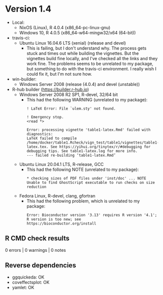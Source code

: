 # Version 1.4

* Local:
  - NixOS (Linux), R 4.0.4 (x86_64-pc-linux-gnu)
  - Windows 10, R 4.0.5 (x86_64-w64-mingw32/x64 (64-bit))
* travis-ci:
  - Ubuntu Linux 16.04.6 LTS (xenial) (release and devel)
    - This is failing, but I don't understand why. The process gets stuck and
      times out while building the vignettes. But the vignettes build fine
      locally, and I've checked all the links and they work fine. The problems
      seems to be unrelated to my package, but something to do with the
      travis-ci environment. I really wish I could fix it, but I'm not sure
      how.
* win-builder:
  - Windows Server 2008 (release (4.0.4) and devel (unstable))
* R-hub builder (https://builder.r-hub.io)
  - Windows Server 2008 R2 SP1, R-devel, 32/64 bit
    - This had the following WARNING (unrelated to my package):
      ```
      ! LaTeX Error: File `ulem.sty' not found.
      
      ! Emergency stop.
      <read *> 
      
      Error: processing vignette 'table1-latex.Rmd' failed with diagnostics:
      LaTeX failed to compile /home/docker/table1.Rcheck/vign_test/table1/vignettes/table1-latex.tex. See https://yihui.org/tinytex/r/#debugging for debugging tips. See table1-latex.log for more info.
      --- failed re-building ‘table1-latex.Rmd’
      ```
  - Ubuntu Linux 20.04.1 LTS, R-release, GCC
    - This had the following NOTE (unrelated to my package):
      ```
      * checking sizes of PDF files under 'inst/doc' ... NOTE
      Unable to find GhostScript executable to run checks on size reduction
      ```
  - Fedora Linux, R-devel, clang, gfortran
    - This had the following problem, which is unrelated to my package:
      ```
      Error: Bioconductor version '3.13' requires R version '4.1'; R version is too new; see
      https://bioconductor.org/install
      ```

## R CMD check results

0 errors | 0 warnings | 0 notes

## Reverse dependencies

* ggquickeda: OK
* coveffectsplot: OK
* yamlet: OK

